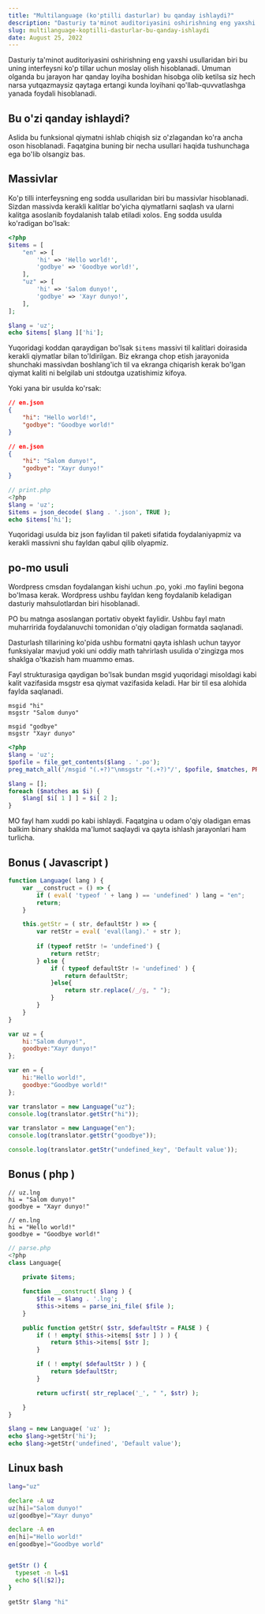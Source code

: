```yaml
---
title: "Multilanguage (ko'ptilli dasturlar) bu qanday ishlaydi?"
description: "Dasturiy ta'minot auditoriyasini oshirishning eng yaxshi usullaridan biri bu uning interfeysni ko'p tillar uchun moslay olish hisoblanadi..."
slug: multilanguage-koptilli-dasturlar-bu-qanday-ishlaydi
date: August 25, 2022
---
```


Dasturiy ta'minot auditoriyasini oshirishning eng yaxshi usullaridan biri bu uning interfeysni ko'p tillar uchun moslay olish hisoblanadi.
Umuman olganda bu jarayon har qanday loyiha boshidan hisobga olib ketilsa siz hech narsa yutqazmaysiz qaytaga ertangi kunda loyihani qo'llab-quvvatlashga yanada foydali hisoblanadi.

## Bu o'zi qanday ishlaydi?
Aslida bu funksional qiymatni ishlab chiqish siz o'zlagandan ko'ra ancha oson hisoblanadi. Faqatgina buning bir necha usullari haqida tushunchaga ega bo'lib olsangiz bas.

## Massivlar
Ko'p tilli interfeysning eng sodda usullaridan biri bu massivlar hisoblanadi. Sizdan massivda kerakli kalitlar bo'yicha qiymatlarni saqlash va ularni kalitga asoslanib foydalanish talab etiladi xolos.
Eng sodda usulda ko'radigan bo'lsak:
```php
<?php
$items = [
    "en" => [
        'hi' => 'Hello world!',
        'godbye' => 'Goodbye world!',
    ],
    "uz" => [
        'hi' => 'Salom dunyo!',
        'godbye' => 'Xayr dunyo!',
    ],
];

$lang = 'uz';
echo $items[ $lang ]['hi'];
```
Yuqoridagi koddan qaraydigan bo'lsak `$items` massivi til kalitlari doirasida kerakli qiymatlar bilan to'ldirilgan. Biz ekranga chop etish jarayonida shunchaki massivdan boshlang'ich til  va ekranga chiqarish kerak bo'lgan qiymat kaliti ni belgilab uni stdoutga uzatishimiz kifoya.

Yoki yana bir usulda ko'rsak:

```json
// en.json
{
    "hi": "Hello world!",
    "godbye": "Goodbye world!"
}
```
```json
// en.json
{
    "hi": "Salom dunyo!",
    "godbye": "Xayr dunyo!"
}
```
```php
// print.php
<?php
$lang = 'uz';
$items = json_decode( $lang . '.json', TRUE );
echo $items['hi'];
```
Yuqoridagi usulda biz json faylidan til paketi sifatida foydalaniyapmiz va kerakli massivni shu fayldan qabul qilib olyapmiz.

## po-mo usuli
Wordpress cmsdan foydalangan kishi uchun .po, yoki .mo faylini begona bo'lmasa kerak. Wordpress ushbu fayldan keng foydalanib keladigan dasturiy mahsulotlardan biri hisoblanadi.

PO bu matnga asoslangan portativ obyekt faylidir. Ushbu fayl matn muharririda foydalanuvchi tomonidan o'qiy oladigan formatda saqlanadi.

Dasturlash tillarining ko'pida ushbu formatni  qayta ishlash uchun tayyor funksiyalar mavjud yoki uni oddiy math tahrirlash usulida o'zingizga mos shaklga o'tkazish ham muammo emas.

Fayl strukturasiga qaydigan bo'lsak bundan msgid yuqoridagi misoldagi kabi kalit vazifasida msgstr esa qiymat vazifasida keladi. Har bir til esa alohida faylda saqlanadi.

```po
msgid "hi"
msgstr "Salom dunyo"

msgid "godbye"
msgstr "Xayr dunyo"
```

```php
<?php
$lang = 'uz';
$pofile = file_get_contents($lang . '.po');
preg_match_all('/msgid "(.+?)"\nmsgstr "(.+?)"/', $pofile, $matches, PREG_SET_ORDER);

$lang = [];
foreach ($matches as $i) {
    $lang[ $i[ 1 ] ] = $i[ 2 ];
}
```

MO fayl ham xuddi po kabi ishlaydi. Faqatgina u odam o'qiy oladigan emas balkim binary shaklda ma'lumot saqlaydi va qayta ishlash jarayonlari ham turlicha.

## Bonus ( Javascript )
```js
function Language( lang ) {
    var __construct = () => {
        if ( eval( 'typeof ' + lang ) == 'undefined' ) lang = "en";
        return;
    }

    this.getStr = ( str, defaultStr ) => {
        var retStr = eval( 'eval(lang).' + str );
        
        if (typeof retStr != 'undefined') {
            return retStr;
        } else {
            if ( typeof defaultStr != 'undefined' ) {
                return defaultStr;
            }else{
                return str.replace(/_/g, " ");
            }
        }
    }
}

var uz = {
    hi:"Salom dunyo!",
    goodbye:"Xayr dunyo!"
};

var en = {
    hi:"Hello world!",
    goodbye:"Goodbye world!"
};

var translator = new Language("uz");
console.log(translator.getStr("hi"));

var translator = new Language("en");
console.log(translator.getStr("goodbye"));

console.log(translator.getStr("undefined_key", 'Default value'));
```

## Bonus ( php )

```
// uz.lng
hi = "Salom dunyo!"
goodbye = "Xayr dunyo!"
```
```
// en.lng
hi = "Hello world!"
goodbye = "Goodbye world!"
```
```php
// parse.php
<?php
class Language{
    
    private $items;

    function __construct( $lang ) {
        $file = $lang . '.lng';
        $this->items = parse_ini_file( $file );
    }

    public function getStr( $str, $defaultStr = FALSE ) {
        if ( ! empty( $this->items[ $str ] ) ) {
            return $this->items[ $str ];
        }

        if ( ! empty( $defaultStr ) ) {
            return $defaultStr;
        }

        return ucfirst( str_replace('_', " ", $str) );

    }
}

$lang = new Language( 'uz' );
echo $lang->getStr('hi');
echo $lang->getStr('undefined', 'Default value');
```

## Linux bash
```bash
lang="uz"

declare -A uz
uz[hi]="Salom dunyo!"
uz[goodbye]="Xayr dunyo"

declare -A en
en[hi]="Hello world!"
en[goodbye]="Goodbye world"


getStr () {
  typeset -n l=$1 
  echo ${l[$2]};
}

getStr $lang "hi"
```
